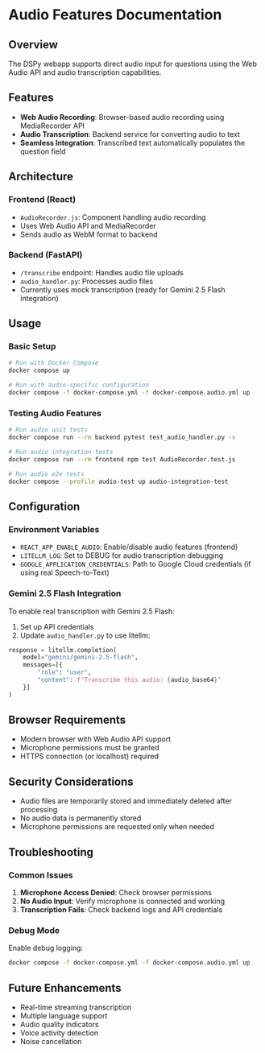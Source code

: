 # Audio Features Documentation

## Overview
The DSPy webapp supports direct audio input for questions using the Web Audio API and audio transcription capabilities.

## Features
- **Web Audio Recording**: Browser-based audio recording using MediaRecorder API
- **Audio Transcription**: Backend service for converting audio to text
- **Seamless Integration**: Transcribed text automatically populates the question field

## Architecture

### Frontend (React)
- `AudioRecorder.js`: Component handling audio recording
- Uses Web Audio API and MediaRecorder
- Sends audio as WebM format to backend

### Backend (FastAPI)
- `/transcribe` endpoint: Handles audio file uploads
- `audio_handler.py`: Processes audio files
- Currently uses mock transcription (ready for Gemini 2.5 Flash integration)

## Usage

### Basic Setup
```bash
# Run with Docker Compose
docker compose up

# Run with audio-specific configuration
docker compose -f docker-compose.yml -f docker-compose.audio.yml up
```

### Testing Audio Features
```bash
# Run audio unit tests
docker compose run --rm backend pytest test_audio_handler.py -v

# Run audio integration tests
docker compose run --rm frontend npm test AudioRecorder.test.js

# Run audio e2e tests
docker compose --profile audio-test up audio-integration-test
```

## Configuration

### Environment Variables
- `REACT_APP_ENABLE_AUDIO`: Enable/disable audio features (frontend)
- `LITELLM_LOG`: Set to DEBUG for audio transcription debugging
- `GOOGLE_APPLICATION_CREDENTIALS`: Path to Google Cloud credentials (if using real Speech-to-Text)

### Gemini 2.5 Flash Integration
To enable real transcription with Gemini 2.5 Flash:

1. Set up API credentials
2. Update `audio_handler.py` to use litellm:
```python
response = litellm.completion(
    model="gemini/gemini-2.5-flash",
    messages=[{
        "role": "user",
        "content": f"Transcribe this audio: {audio_base64}"
    }]
)
```

## Browser Requirements
- Modern browser with Web Audio API support
- Microphone permissions must be granted
- HTTPS connection (or localhost) required

## Security Considerations
- Audio files are temporarily stored and immediately deleted after processing
- No audio data is permanently stored
- Microphone permissions are requested only when needed

## Troubleshooting

### Common Issues
1. **Microphone Access Denied**: Check browser permissions
2. **No Audio Input**: Verify microphone is connected and working
3. **Transcription Fails**: Check backend logs and API credentials

### Debug Mode
Enable debug logging:
```bash
docker compose -f docker-compose.yml -f docker-compose.audio.yml up
```

## Future Enhancements
- Real-time streaming transcription
- Multiple language support
- Audio quality indicators
- Voice activity detection
- Noise cancellation